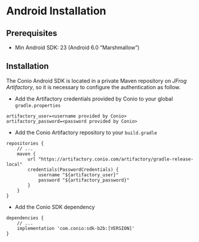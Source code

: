# Android Installation

## Prerequisites

- Min Android SDK: 23 (Android 6.0 “Marshmallow”)

## Installation

The Conio Android SDK is located in a private Maven repository on *JFrog Artifactory*, so it is necessary to configure the authentication as follow.

- Add the Artifactory credentials provided by Conio to your global `gradle.properties`
```
artifactory_user=<username provided by Conio>
artifactory_password=<password provided by Conio>
```

- Add the Conio Artifactory repository to your `build.gradle`
```
repositories {
    // ...
    maven {
        url "https://artifactory.conio.com/artifactory/gradle-release-local"
        credentials(PasswordCredentials) {
            username "${artifactory_user}"
            password "${artifactory_password}"
        }
    }
}
```
- Add the Conio SDK dependency
```
dependencies {
    // ...
    implementation 'com.conio:sdk-b2b:[VERSION]'
}
```
